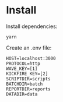 # Install

Install dependencies:
```
yarn
```

Create an .env file:
```
HOST=localhost:3000
PROTOCOL=http
WAVE_KEY=[1]
KICKFIRE_KEY=[2]
SCRIPTDIR=scripts
BATCHDIR=batch
REPORTDIR=reports
DATADIR=data
```